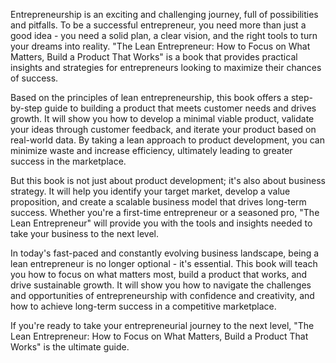 Entrepreneurship is an exciting and challenging journey, full of possibilities and pitfalls. To be a successful entrepreneur, you need more than just a good idea - you need a solid plan, a clear vision, and the right tools to turn your dreams into reality. "The Lean Entrepreneur: How to Focus on What Matters, Build a Product That Works" is a book that provides practical insights and strategies for entrepreneurs looking to maximize their chances of success.

Based on the principles of lean entrepreneurship, this book offers a step-by-step guide to building a product that meets customer needs and drives growth. It will show you how to develop a minimal viable product, validate your ideas through customer feedback, and iterate your product based on real-world data. By taking a lean approach to product development, you can minimize waste and increase efficiency, ultimately leading to greater success in the marketplace.

But this book is not just about product development; it's also about business strategy. It will help you identify your target market, develop a value proposition, and create a scalable business model that drives long-term success. Whether you're a first-time entrepreneur or a seasoned pro, "The Lean Entrepreneur" will provide you with the tools and insights needed to take your business to the next level.

In today's fast-paced and constantly evolving business landscape, being a lean entrepreneur is no longer optional - it's essential. This book will teach you how to focus on what matters most, build a product that works, and drive sustainable growth. It will show you how to navigate the challenges and opportunities of entrepreneurship with confidence and creativity, and how to achieve long-term success in a competitive marketplace.

If you're ready to take your entrepreneurial journey to the next level, "The Lean Entrepreneur: How to Focus on What Matters, Build a Product That Works" is the ultimate guide.
